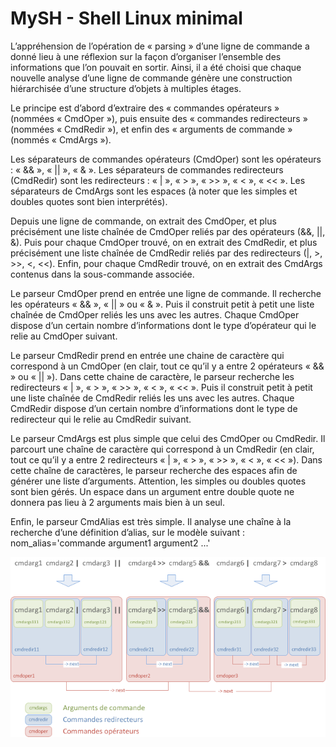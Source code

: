 # MySH - Shell Linux minimal

L’appréhension de l’opération de « parsing » d’une ligne de commande a donné lieu à une réflexion sur la façon d’organiser l’ensemble des informations que l’on pouvait en sortir. Ainsi, il a été choisi que chaque nouvelle analyse d’une ligne de commande génère une construction hiérarchisée d’une structure d’objets à multiples étages.

Le principe est d’abord d’extraire des « commandes opérateurs » (nommées « CmdOper »), puis ensuite des « commandes redirecteurs » (nommées « CmdRedir »), et enfin des « arguments de commande » (nommés « CmdArgs »).

Les séparateurs de commandes opérateurs (CmdOper) sont les opérateurs : « && », « || », « & ».
Les séparateurs de commandes redirecteurs (CmdRedir) sont les redirecteurs : « | », « > », « >> », « < », « << ».
Les séparateurs de CmdArgs sont les espaces (à noter que les simples et doubles quotes sont bien interprétés).

Depuis une ligne de commande, on extrait des CmdOper, et plus précisément une liste chaînée de CmdOper reliés par des opérateurs (&&, ||, &). Puis pour chaque CmdOper trouvé, on en extrait des CmdRedir, et plus précisément une liste chaînée de CmdRedir reliés par des redirecteurs (|, >, >>, <, <<). Enfin, pour chaque CmdRedir trouvé, on en extrait des CmdArgs contenus dans la sous-commande associée.

Le parseur CmdOper prend en entrée une ligne de commande. Il recherche les opérateurs « && », « || » ou « & ». Puis il construit petit à petit une liste chaînée de CmdOper reliés les uns avec les autres. Chaque CmdOper dispose d’un certain nombre d’informations dont le type d’opérateur qui le relie au CmdOper suivant.

Le parseur CmdRedir prend en entrée une chaine de caractère qui correspond à un CmdOper (en clair, tout ce qu’il y a entre 2 opérateurs « && » ou « || »). Dans cette chaine de caractère, le parseur recherche les redirecteurs « | », « > », « >> », « < », « << ». Puis il construit petit à petit une liste chaînée de CmdRedir reliés les uns avec les autres. Chaque CmdRedir dispose d’un certain nombre d’informations dont le type de redirecteur qui le relie au CmdRedir suivant.

Le parseur CmdArgs est plus simple que celui des CmdOper ou CmdRedir. Il parcourt une chaîne de caractère qui correspond à un CmdRedir (en clair, tout ce qu’il y a entre 2 redirecteurs « | », « > », « >> », « < », « << »). Dans cette chaîne de caractères, le parseur recherche des espaces afin de générer une liste d’arguments. Attention, les simples ou doubles quotes sont bien gérés. Un espace dans un argument entre double quote ne donnera pas lieu à 2 arguments mais bien à un seul.

Enfin, le parseur CmdAlias est très simple. Il analyse une chaîne à la recherche d’une définition d’alias, sur le modèle suivant : nom_alias='commande argument1 argument2 ...'

![Principe](img/principe_cmdoper_redir_args.png?raw=true "Principe des CmdOper, CmdRedir et CmdArgs")
